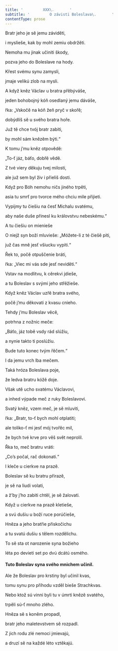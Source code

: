 ```yaml
---
title: '         XXX\.       '
subtitle: '         O závisti Boleslava\.       '
contentType: prose
---
```


<section>

Bratr jeho je sě jemu záviděti,

i myslieše, kak by mohl zemiu obdržěti.

Nemoha mu jinak učiniti škody,

pozva jeho do Boleslave na hody.

Křest svému synu zamysli,

jmaje velikú zlob na mysli.

A když kněz Václav u bratra přěbýváše,

jeden bohobojný kóň osedlaný jemu dáváše,

řka: „Vskočě na kóň žeň pryč v skořě;

dobýdlíš sě u svého bratra hoře.

Juž tě chce tvój bratr zabiti,

by mohl sám knězěm býti.“

K tomu j’mu kněz otpovědě:

„To-ť jáz, báťo, dobřě vědě.

Z tvé viery děkuju tvej milosti,

ale juž sem byl živ i přieliš dosti.

Když pro Bóh nemohu ničs jiného trpěti,

asia tu smrť pro tvorce mého chciu mile přijieti.

Vypijmy tu čiešiu na česť Michalu svatému,

aby naše duše přinesl ku královstvu nebeskému.“

A tu čiešiu on mienieše

O niejž syn boží mluvieše: „Móžete-li z té čiešě piti,

juž čas mně jesť všiucku vypiti.“

Řek to, počě otpuščenie bráti,

řka: „Viec mi vás sde jesť neviděti.“

Vstav na modlitvu, k cěrekvi jdieše,

a tu Boleslav s svými jeho střěžieše.

Když kněz Václav uzřě bratra svého,

počě j’mu děkovati z kvasu cnieho.

Tehdy j’mu Boleslav věcě,

potrhna z nožnic meče:

„Báťo, jáz tobě vsdy rád slúžiu,

a nynie takto ti poslúžiu.

Bude tuto konec tvým řěčem.“

I da jemu vrch lba mečem.

Taká hróza Boleslava poje,

že ledva bratru kóžě doje.

Však utě ucho svatému Václavovi,

a inhed výpade meč z ruky Boleslavovi.

Svatý kněz, vzem meč, je sě mluviti,

řka: „Bratr, to-ť bych mohl otplatiti;

ale toliko-ť mi jesť mój tvořěc mil,

že bych tvé krve pro věš svět neprolil.

Řka to, meč bratru vráti:

„Co’s počal, rač dokonati.“

I kleče u cierkve na prazě.

Boleslav sě ku bratru přirazě,

je sě na liudi volati,

a ž’by j’ho zabiti chtěl, je sě žalovati.

Když u cierkve na prazě kletieše,

a svú dušiu u boží ruce porúčieše,

Hněza a jeho bratřie přiskočichu

a tu svatú dušiu s tělem rozdělichu.

To sě sta ot narozenie syna božieho

léta po devieti set po dvú dcátú osmého.

#### Tuto Boleslav syna svého mnichem učinil.

Ale že Boleslav pro krstiny byl učinil kvas,

tomu synu pro příhodu vzděl bieše Strachkvas.

Nebo ktož sú vinni byli tu v úmrti knězě svatého,

trpěli sú-ť mnoho zlého.

Hněza sě s koněm propadl,

bratr jeho maletevstvem sě rozpadl.

Z jich rodu zlé nemoci jmievajú,

a druzí sě na každé léto vztěkajú.

</section>
